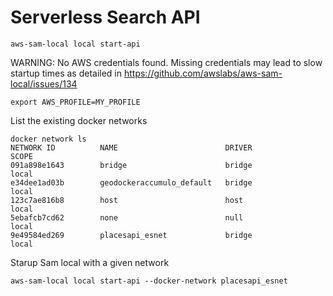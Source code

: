 # Serverless Search API


    aws-sam-local local start-api

WARNING: No AWS credentials found. Missing credentials may lead to slow startup times as detailed in https://github.com/awslabs/aws-sam-local/issues/134

    export AWS_PROFILE=MY_PROFILE


List the existing docker networks

    docker network ls
    NETWORK ID          NAME                        DRIVER              SCOPE
    091a898e1643        bridge                      bridge              local
    e34dee1ad03b        geodockeraccumulo_default   bridge              local
    123c7ae816b8        host                        host                local
    5ebafcb7cd62        none                        null                local
    9e49584ed269        placesapi_esnet             bridge              local

Starup Sam local with a given network

    aws-sam-local local start-api --docker-network placesapi_esnet
